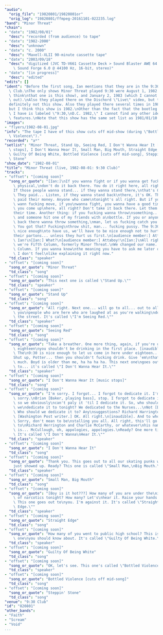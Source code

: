 ```yaml
---
"audio":
  "orig_file": "19820801/19820801or"
  "orig_log": "19820801/ffmpeg-20161101-022235.log"
"band": "Minor Threat"
"chain":
- "date": "1982/08/01"
  "desc": "recorded (from audience) to tape"
- "date": "1982-2000"
  "desc": "unknown"
- "date": "c. 2000"
  "desc": "Maxell-XLII 90-minute cassette tape"
- "date": "2003/09/18"
  "desc": "digitized (JVC TD-V661 Cassette Deck > Sound Blaster AWE 64 >\
    \ Sound Forge 6.0 @ 44100 Hz, 16-bit, stereo)"
- "date": "[in progress]"
  "desc": "edited"
"edits": []
"ident": "Before the first song, Ian mentions that they are in the 9:30\
  \ Club.\nThe only shows Minor Threat played 9:30 were August 1, 1982 (I\
  \ think\nthat one is this show), and January 2, 1983 (which I cannot rule\
  \ out).\nAlso they played there on the Dischord \"Live\" video, but that's\n\
  definitely not this show. Also they played there several times in 1981,\n\
  but I think this show is 1982.\nOther than the fact that the bootleg tape\
  \ I have is labeled \"9:30,\nD.C. 1982,\" I cannot find any other identifying\
  \ features.\nNote that this show has the same set list as 1981/01/10."
"images":
- "flyers/1982-08-01.jpg"
"info": "The tape I have of this show cuts off mid-show (during \"Bottled\
  \ Violence\")."
"recorded": "a*"
"setlist": "Minor Threat, Stand Up, Seeing Red, I Don't Wanna Hear It [music\
  \ stops], I Don't Wanna Hear It, Small Man, Big Mouth, Straight Edge,\
  \ Guilty Of Being White, Bottled Violence [cuts off mid-song], Steppin'\
  \ Stone"
"show_date": "1982-08-01"
"title": "Minor Threat (live, 1982-08-01: 9:30 Club)"
"tracks":
- "offset": "[coming soon]"
  "song_or_quote": "[Ian:]\nIf you wanna fight or if you wanna get fucking\
    \ physical,\ndon't do it back there. You do it right here, all right?\n\
    If those people wanna stand... if they wanna stand there,\nthat's OK.\
    \ They paid... Listen, if they wanna stand back\nthere, it's OK. They\
    \ paid their money. Anyone who came\ntonight's all right. But if you\
    \ wann fucking move, if you\nwanna fight, you wanna have a good time,\
    \ you come up\nhere, all right? Don't take it back there. Let them have\n\
    their time. Another thing: if you fucking wanna throw\nsomething...\
    \ and someone hit one of my friends with a\nbottle. If you or anyone\
    \ back there wanna throw something,\nman, let us fucking catch you.\
    \ You got that? Fucking\nthrow shit, man... fucking pussy. The 9:30's\
    \ nice enough\nto have us, we'll have to be nice enough not to hurt\n\
    their partons... unless they hurt us first.\n[audience member:] Attaboy,\
    \ Ian!\n[Ian:] What?\n[audience member:] Attaboy!\n[Ian:]\nAll right,\
    \ we're Fifth Column, formerly Minor Threat.\nWe changed our name. Fifth\
    \ Column. If you wanna know\nthe meaning you have to ask me later on.\
    \ I don't feel\nlike explaining it right now."
  "td_class": "speaker"
- "offset": "[coming soon]"
  "song_or_quote": "Minor Threat"
  "td_class": "song"
- "offset": "[coming soon]"
  "song_or_quote": "This next one is called \"Stand Up.\""
  "td_class": "speaker"
- "offset": "[coming soon]"
  "song_or_quote": "Stand Up"
  "td_class": "song"
- "offset": "[coming soon]"
  "song_or_quote": "All right. Next one... will go to all... out to all\
    \ you\npeople who are here who are laughed at as you're walking\ndown\
    \ the street. It's called \"I'm Seeing Red.\""
  "td_class": "speaker"
- "offset": "[coming soon]"
  "song_or_quote": "Seeing Red"
  "td_class": "song"
- "offset": "[coming soon]"
  "song_or_quote": "Take a breather. One more thing, again, if you're under\
    \ eighteen\nyou shouldn't be drinking in the first place. [inaudible].\
    \ The\n9:30 is nice enough to let us come in here under eighteen...\n\
    Shut up, Potter... then you shouldn't fucking drink. Give 'em\nthat\
    \ much. Boyd is older than me, ha ha ha ha. This next one\ngoes out\
    \ to... it's called \"I Don't Wanna Hear It.\""
  "td_class": "speaker"
- "offset": "[coming soon]"
  "song_or_quote": "I Don't Wanna Hear It [music stops]"
  "td_class": "song"
- "offset": "[coming soon]"
  "song_or_quote": "I'm sorry. I forgot... I forgot to dedicate it. I'm\
    \ sorry.\nBrian [Baker, playing bass], stop. I forgot to dedicate it\
    \ so we obviously\ncan't paly it 'til I dedicate it. So, who should\
    \ we\ndedicate it to tonight? We dedicated to the Nurses...\nNot [Dodie???].\
    \ Who should we dedicate it to? Any\nsuggestions? Richard Harrington?\
    \ [Washington Post writer.] OK. All right.\n[inaudible]. And to who?\
    \ Sorry, don't mean to be\nstalling you all. All right, this'll go out\
    \ to\nRichard Herrington and Charlie McCarthy, or whatever\nhis name\
    \ is... McCullough, oh, appologies, appologies.\nReady? One more time.\
    \ It's called \"I Don't Wanna\nHear It.\""
  "td_class": "speaker"
- "offset": "[coming soon]"
  "song_or_quote": "I Don't Wanna Hear It"
  "td_class": "song"
- "offset": "[coming soon]"
  "song_or_quote": "Thank you. This goes out to all our skating punks who\n\
    just showed up. Ready? This one is called \"Small Man,\nBig Mouth.\""
  "td_class": "speaker"
- "offset": "[coming soon]"
  "song_or_quote": "Small Man, Big Mouth"
  "td_class": "song"
- "offset": "[coming soon]"
  "song_or_quote": "[Boy is it hot???] How many of you are under the\ninfluence\
    \ of narcotics tonight? How many? Let's\nhear it. Raise your hands.\
    \ This one goes out to\nyou. I'm against it. It's called \"Straight\
    \ Edge.\""
  "td_class": "speaker"
- "offset": "[coming soon]"
  "song_or_quote": "Straight Edge"
  "td_class": "song"
- "offset": "[coming soon]"
  "song_or_quote": "How many of you went to public high school? This is\
    \ one\nyou should know about. It's called \"Guilty Of Being White.\""
  "td_class": "speaker"
- "offset": "[coming soon]"
  "song_or_quote": "Guilty Of Being White"
  "td_class": "song"
- "offset": "[coming soon]"
  "song_or_quote": "OK, let's see. This one's called \"Bottled Violence.\""
  "td_class": "speaker"
- "offset": "[coming soon]"
  "song_or_quote": "Bottled Violence [cuts off mid-song]"
  "td_class": "song"
- "offset": "[coming soon]"
  "song_or_quote": "Steppin' Stone"
  "td_class": "song"
"venue": "9:30 Club"
"id": "820801"
"other_bands":
- "Faith"
- "Scream"
- "Void"
...
```

